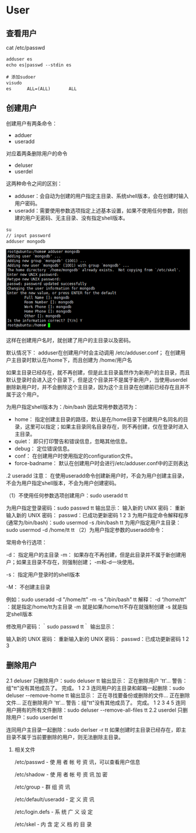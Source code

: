 # User

## 查看用户

cat /etc/passwd

```
adduser es
echo es|passwd --stdin es

# 添加sudoer
visudo
es      ALL=(ALL)       ALL
```

## 创建用户

创建用户有两条命令：

* adduer
* useradd

对应着两条删除用户的命令

* deluser
* userdel

这两种命令之间的区别：

* adduser：会自动为创建的用户指定主目录、系统shell版本，会在创建时输入用户密码。 
* useradd：需要使用参数选项指定上述基本设置，如果不使用任何参数，则创建的用户无密码、无主目录、没有指定shell版本。

```
su
// input password
adduser mongodb
```

![](../../.gitbook/assets/adduser.png)

这样在创建用户名时，就创建了用户的主目录以及密码。

默认情况下： adduser在创建用户时会主动调用 /etc/adduser.conf； 在创建用户主目录时默认在/home下，而且创建为 /home/用户名

如果主目录已经存在，就不再创建，但是此主目录虽然作为新用户的主目录，而且默认登录时会进入这个目录下，但是这个目录并不是属于新用户，当使用userdel删除新用户时，并不会删除这个主目录，因为这个主目录在创建前已经存在且并不属于这个用户。

为用户指定shell版本为：/bin/bash 因此常用参数选项为：

* home： 指定创建主目录的路径，默认是在/home目录下创建用户名同名的目录，这里可以指定；如果主目录同名目录存在，则不再创建，仅在登录时进入主目录。
* quiet： 即只打印警告和错误信息，忽略其他信息。
* debug： 定位错误信息。
* conf： 在创建用户时使用指定的configuration文件。
* force-badname： 默认在创建用户时会进行/etc/adduser.conf中的正则表达

.2 useradd 注意： 在使用useradd命令创建新用户时，不会为用户创建主目录，不会为用户指定shell版本，不会为用户创建密码。

（1）不使用任何参数选项创建用户：sudo useradd tt

为用户指定登录密码：sudo passwd tt 输出显示： 输入新的 UNIX 密码： 重新输入新的 UNIX 密码： passwd：已成功更新密码 1 2 3 为用户指定命令解释程序(通常为/bin/bash)：sudo usermod -s /bin/bash tt 为用户指定用户主目录：sudo usermod -d /home/tt tt （2）为用户指定参数的useradd命令：

常用命令行选项：

\-d： 指定用户的主目录 -m： 如果存在不再创建，但是此目录并不属于新创建用户；如果主目录不存在，则强制创建； -m和-d一块使用。

\-s： 指定用户登录时的shell版本

\-M： 不创建主目录

例如：sudo useradd -d "/home/tt" -m -s "/bin/bash" tt 解释： -d “/home/tt” ：就是指定/home/tt为主目录 -m 就是如果/home/tt不存在就强制创建 -s 就是指定shell版本

修改用户密码：｀sudo passwd tt｀ 输出显示：

输入新的 UNIX 密码： 重新输入新的 UNIX 密码： passwd：已成功更新密码 1 2 3

## 删除用户

2.1 deluser 只删除用户：sudo deluser tt 输出显示： 正在删除用户 'tt'... 警告：组"tt"没有其他成员了。 完成。 1 2 3 连同用户的主目录和邮箱一起删除：sudo deluser --remove-home tt 输出显示： 正在寻找要备份或删除的文件... 正在删除文件... 正在删除用户 'tt'... 警告：组"tt"没有其他成员了。 完成。 1 2 3 4 5 连同用户拥有的所有文件删除：sudo deluser --remove-all-files tt 2.2 userdel 只删除用户：sudo userdel tt

连同用户主目录一起删除：sudo derlser -r tt 如果创建时主目录已经存在，即主目录不属于当前要删除的用户，则无法删除主目录。

1.  相关文件

    /etc/passwd - 使 用 者 帐 号 资 讯，可以查看用户信息

    /etc/shadow - 使 用 者 帐 号 资 讯 加 密

    /etc/group - 群 组 资 讯

    /etc/default/useradd - 定 义 资 讯

    /etc/login.defs - 系 统 广 义 设 定

    /etc/skel - 内 含 定 义 档 的 目 录
